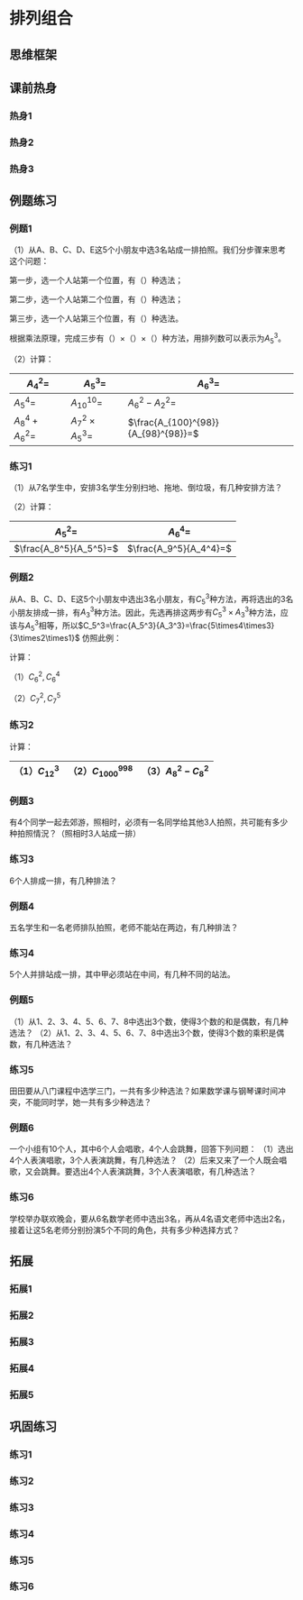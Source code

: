 # 排列组合

## 思维框架



## 课前热身

### 热身1



### 热身2



### 热身3



## 例题练习

### 例题1

（1）从A、B、C、D、E这5个小朋友中选3名站成一排拍照。我们分步骤来思考这个问题：

第一步，选一个人站第一个位置，有（）种选法；

第二步，选一个人站第二个位置，有（）种选法；

第三步，选一个人站第三个位置，有（）种选法。

根据乘法原理，完成三步有（）×（）×（）种方法，用排列数可以表示为$A_5^3$。



（2）计算：

| $A_4^2=$       | $A_5^3=$             | $A_6^3=$                            |
| -------------- | -------------------- | ----------------------------------- |
| $A_5^4=$       | $A_{10}^{10}=$       | $A_6^2-A_2^2=$                      |
| $A_8^4+A_6^2=$ | $A_7^2\times A_5^3=$ | $\frac{A_{100}^{98}}{A_{98}^{98}}=$ |



### 练习1

（1）从7名学生中，安排3名学生分别扫地、拖地、倒垃圾，有几种安排方法？

（2）计算：

| $A_5^2=$               | $A_6^4=$               |
| ---------------------- | ---------------------- |
| $\frac{A_8^5}{A_5^5}=$ | $\frac{A_9^5}{A_4^4}=$ |



### 例题2

从A、B、C、D、E这5个小朋友中选出3名小朋友，有$C_5^3$种方法，再将选出的3名小朋友排成一排，有$A_3^3$种方法。因此，先选再排这两步有$C_5^3\times A_3^3$种方法，应该与$A_5^3$相等，所以$C_5^3=\frac{A_5^3}{A_3^3}=\frac{5\times4\times3}{3\times2\times1}$
仿照此例：

计算：

（1）$C_6^2,C_6^4$

（2）$C_7^2,C_7^5$



### 练习2

计算：

| （1）$C_{12}^3$ | （2）$C_{1000}^{998}$ | （3）$A_8^2-C_8^2$ |
| --------------- | --------------------- | ------------------ |



### 例题3

有4个同学一起去郊游，照相时，必须有一名同学给其他3人拍照，共可能有多少种拍照情況？（照相时3人站成一排）                                                                                                                                                                                                                                                                                                                                                                                                                                                                                                                                                                                                                                                                                                                                                                                                                                                                                                                                                                                                                                                                                                                                                                                                                                                                                                                                                                                                                                                                                                                                                                                                                                                                                                                                                                                   



### 练习3

6个人排成一排，有几种排法？



### 例题4

五名学生和一名老师排队拍照，老师不能站在两边，有几种排法？



### 练习4

5个人并排站成一排，其中甲必须站在中间，有几种不同的站法。



### 例题5

（1）从1、2、3、4、5、6、7、8中选出3个数，使得3个数的和是偶数，有几种选法？
（2）从1、2、3、4、5、6、7、8中选出3个数，使得3个数的乘积是偶数，有几种选法？



### 练习5

田田要从八门课程中选学三门，一共有多少种选法？如果数学课与钢琴课时间冲突，不能同时学，她一共有多少种选法？



### 例题6

一个小组有10个人，其中6个人会唱歌，4个人会跳舞，回答下列问题：
（1）选出4个人表演唱歌，3个人表演跳舞，有几种选法？
（2）后来又来了一个人既会唱歌，又会跳舞。要选出4个人表演跳舞，3个人表演唱歌，有几种选法？



### 练习6

学校举办联欢晚会，要从6名数学老师中选出3名，再从4名语文老师中选出2名，接着让这5名老师分别扮演5个不同的角色，共有多少种选择方式？



## 拓展

### 拓展1



### 拓展2



### 拓展3



### 拓展4



### 拓展5



## 巩固练习

### 练习1



### 练习2



### 练习3



### 练习4



### 练习5



### 练习6
